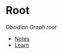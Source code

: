 Root
======


*Obsidian Graph root*


* [Notes](./100_Notes/Notes.md)
* [Learn](./200_Learn/Learn.md)
